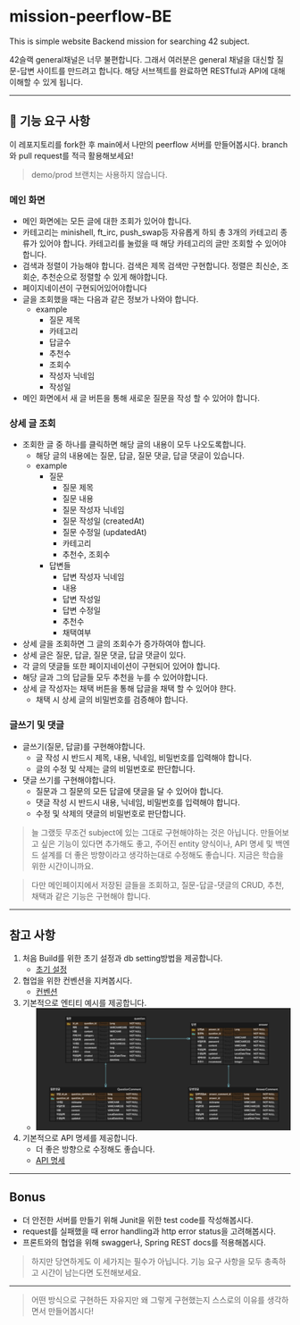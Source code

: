 # mission-peerflow-BE
This is simple website Backend mission for searching 42 subject.

42슬랙 general채널은 너무 불편합니다. 그래서 여러분은 general 채널을 대신할 질문-답변 사이트를 만드려고 합니다. 해당 서브젝트를 완료하면 RESTful과 API에 대해 이해할 수 있게 됩니다.

---
## 🚀 기능 요구 사항
이 레포지토리를 fork한 후 main에서 나만의 peerflow 서버를 만들어봅시다. 
branch와 pull request를 적극 활용해보세요!
> demo/prod 브랜치는 사용하지 않습니다. 

### 메인 화면
- 메인 화면에는 모든 글에 대한 조회가 있어야 합니다.
- 카테고리는 minishell, ft_irc, push_swap등 자유롭게 하되 총 3개의 카테고리 종류가 있어야 합니다. 카테고리를 눌렀을 때 해당 카테고리의 글만 조회할 수 있어야 합니다.
- 검색과 정렬이 가능해야 합니다. 검색은 제목 검색만 구현합니다. 정렬은 최신순, 조회순, 추천순으로 정렬할 수 있게 해야합니다.
- 페이지네이션이 구현되어있어야합니다
- 글을 조회했을 때는 다음과 같은 정보가 나와야 합니다. 
  - example
    - 질문 제목
    - 카테고리
    - 답글수
    - 추천수
    - 조회수
    - 작성자 닉네임
    - 작성일
- 메인 화면에서 새 글 버튼을 통해 새로운 질문을 작성 할 수 있어야 합니다.

### 상세 글 조회
- 조회한 글 중 하나를 클릭하면 해당 글의 내용이 모두 나오도록합니다.
  - 해당 글의 내용에는 질문, 답글, 질문 댓글, 답글 댓글이 있습니다.
  - example
    - 질문
      - 질문 제목
      - 질문 내용
      - 질문 작성자 닉네임
      - 질문 작성일 (createdAt)
      - 질문 수정일 (updatedAt)
      - 카테고리
      - 추천수, 조회수
    - 답변들
      - 답변 작성자 닉네임
      - 내용
      - 답변 작성일
      - 답변 수정일
      - 추천수
      - 채택여부
- 상세 글을 조회하면 그 글의 조회수가 증가하여야 합니다.
- 상세 글은 질문, 답글, 질문 댓글, 답글 댓글이 있다.
- 각 글의 댓글들 또한 페이지네이션이 구현되어 있어야 합니다.
- 해당 글과 그의 답글들 모두 추천을 누를 수 있어야합니다.
- 상세 글 작성자는 채택 버튼을 통해 답글을 채택 할 수 있어야 햔다.
  - 채택 시 상세 글의 비밀번호를 검증해야 합니다.

### 글쓰기 및 댓글
- 글쓰기(질문, 답글)를 구현해야합니다.
  - 글 작성 시 반드시 제목, 내용, 닉네임, 비밀번호를 입력해야 합니다.
  - 글의 수정 및 삭제는 글의 비밀번호로 판단합니다.
- 댓글 쓰기를 구현해야합니다.
  - 질문과 그 질문의 모든 답글에 댓글을 달 수 있어야 합니다.
  - 댓글 작성 시 반드시 내용, 닉네임, 비밀번호를 입력해야 합니다.
  - 수정 및 삭제의 댓글의 비밀번호로 판단합니다.

> 늘 그랬듯 무조건 subject에 있는 그대로 구현해야하는 것은 아닙니다. 만들어보고 싶은 기능이 있다면 추가해도 좋고, 주어진 entity 양식이나, API 명세 및 백엔드 설계를 더 좋은 방향이라고 생각하는대로 수정해도 좋습니다. 지금은 학습을 위한 시간이니까요.

> 다만 메인페이지에서 저장된 글들을 조회하고, 질문-답글-댓글의 CRUD, 추천, 채택과 같은 기능은 구현해야 합니다.
  
---

## 참고 사항
1. 처음 Build를 위한 초기 설정과 db setting방법을 제공합니다. 
   - [초기 설정](https://github.com/peer-42seoul/mission-peerflow-BE/issues/1)
2. 협업을 위한 컨벤션을 지켜봅시다.
   - [컨벤션](docs/01-컨벤션.md)
3. 기본적으로 엔티티 예시를 제공합니다.  
   - ![](docs/image/peerflow-erd.png)
4. 기본적으로 API 명세를 제공합니다.
   - 더 좋은 방향으로 수정해도 좋습니다.
   - [API 명세](https://www.notion.so/peer-study/peerflow-api-5898f07da57546669a021e033fea47e9?pvs=4)

---
## Bonus
- 더 안전한 서버를 만들기 위해 Junit을 위한 test code를 작성해봅시다. 
- request를 실패했을 때 error handling과 http error status을 고려해봅시다.
- 프론트와의 협업을 위해 swagger나, Spring REST docs를 적용해봅시다. 

> 하지만 당연하게도 이 세가지는 필수가 아닙니다. 기능 요구 사항을 모두 충족하고 시간이 남는다면 도전해보세요.

---
> 어떤 방식으로 구현하든 자유지만 왜 그렇게 구현했는지 스스로의 이유를 생각하면서 만들어봅시다!
